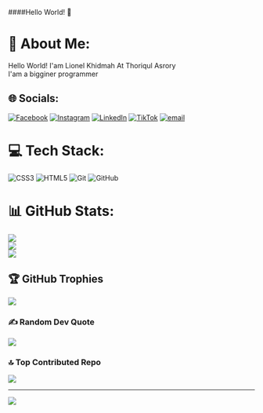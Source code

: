 ####Hello World! 👋

# 💫 About Me:
Hello World! I'am Lionel Khidmah At Thoriqul Asrory<br>I'am a bigginer programmer


## 🌐 Socials:
[![Facebook](https://img.shields.io/badge/Facebook-%231877F2.svg?logo=Facebook&logoColor=white)](https://facebook.com/https://www.facebook.com/share/1S3hggQ7E4/) [![Instagram](https://img.shields.io/badge/Instagram-%23E4405F.svg?logo=Instagram&logoColor=white)](https://instagram.com/https://www.instagram.com/lionel_hihi?igsh=MXNoM2J1MTdnaGwzcg==) [![LinkedIn](https://img.shields.io/badge/LinkedIn-%230077B5.svg?logo=linkedin&logoColor=white)](https://linkedin.com/in/https://www.linkedin.com/in/lionel-khidmah-b67495318) [![TikTok](https://img.shields.io/badge/TikTok-%23000000.svg?logo=TikTok&logoColor=white)](https://tiktok.com/@https://www.tiktok.com/@nelzcuy?_t=ZS-8yklYZy46Vw&_r=1) [![email](https://img.shields.io/badge/Email-D14836?logo=gmail&logoColor=white)](mailto:lionelkhidmah13@gmail.com) 

# 💻 Tech Stack:
![CSS3](https://img.shields.io/badge/css3-%231572B6.svg?style=for-the-badge&logo=css3&logoColor=white) ![HTML5](https://img.shields.io/badge/html5-%23E34F26.svg?style=for-the-badge&logo=html5&logoColor=white) ![Git](https://img.shields.io/badge/git-%23F05033.svg?style=for-the-badge&logo=git&logoColor=white) ![GitHub](https://img.shields.io/badge/github-%23121011.svg?style=for-the-badge&logo=github&logoColor=white)
# 📊 GitHub Stats:
![](https://github-readme-stats.vercel.app/api?username=LionelKhidmah&theme=tokyonight&hide_border=false&include_all_commits=true&count_private=false)<br/>
![](https://nirzak-streak-stats.vercel.app/?user=LionelKhidmah&theme=tokyonight&hide_border=false)<br/>
![](https://github-readme-stats.vercel.app/api/top-langs/?username=LionelKhidmah&theme=tokyonight&hide_border=false&include_all_commits=true&count_private=false&layout=compact)

## 🏆 GitHub Trophies
![](https://github-profile-trophy.vercel.app/?username=LionelKhidmah&theme=tokyonight&no-frame=false&no-bg=false&margin-w=4)

### ✍️ Random Dev Quote
![](https://quotes-github-readme.vercel.app/api?type=horizontal&theme=tokyonight)

### 🔝 Top Contributed Repo
![](https://github-contributor-stats.vercel.app/api?username=LionelKhidmah&limit=5&theme=tokyonight&combine_all_yearly_contributions=true)

---
[![](https://visitcount.itsvg.in/api?id=LionelKhidmah&icon=0&color=6)](https://visitcount.itsvg.in)

<!-- Proudly created with GPRM ( https://gprm.itsvg.in ) -->
<!--
**LionelKhidmah/LionelKhidmah** is a ✨ _special_ ✨ repository because its `README.md` (this file) appears on your GitHub profile.

Here are some ideas to get you started:

- 🔭 I’m currently working on ...
- 🌱 I’m currently learning ...
- 👯 I’m looking to collaborate on ...
- 🤔 I’m looking for help with ...
- 💬 Ask me about ...
- 📫 How to reach me: ...
- 😄 Pronouns: ...
- ⚡ Fun fact: ...
-->
